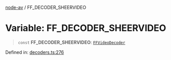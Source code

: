 [node-av](../globals.md) / FF\_DECODER\_SHEERVIDEO

# Variable: FF\_DECODER\_SHEERVIDEO

> `const` **FF\_DECODER\_SHEERVIDEO**: [`FFVideoDecoder`](../type-aliases/FFVideoDecoder.md)

Defined in: [decoders.ts:276](https://github.com/seydx/av/blob/f8631fc881b394300b1479f511d55cf1c370a87f/src/constants/decoders.ts#L276)
